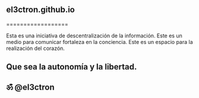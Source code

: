 ## el3ctron.github.io
==================

Esta es una iniciativa de descentralización de la información.
Este es un medio para comunicar fortaleza en la conciencia.
Este es un espacio para la realización del corazón.

## Que sea la autonomía y la libertad.
## ॐ @el3ctron
